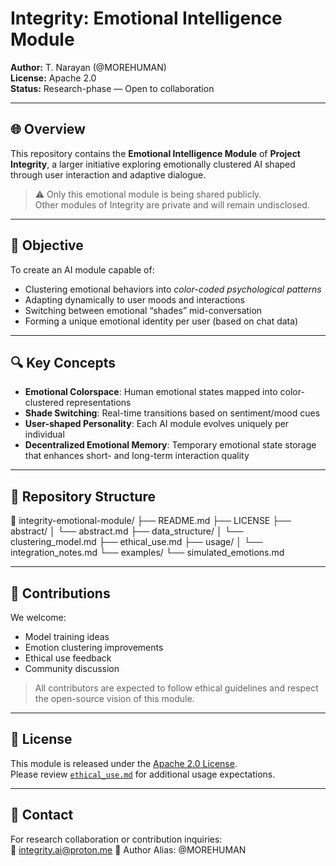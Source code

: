 # Integrity: Emotional Intelligence Module


**Author:** T. Narayan (@MOREHUMAN)  
**License:** Apache 2.0  
**Status:** Research-phase — Open to collaboration

---

## 🌐 Overview

This repository contains the **Emotional Intelligence Module** of **Project Integrity**, a larger initiative exploring emotionally clustered AI shaped through user interaction and adaptive dialogue.

> ⚠️ Only this emotional module is being shared publicly.  
> Other modules of Integrity are private and will remain undisclosed.

---

## 🎯 Objective

To create an AI module capable of:
- Clustering emotional behaviors into *color-coded psychological patterns*
- Adapting dynamically to user moods and interactions
- Switching between emotional “shades” mid-conversation
- Forming a unique emotional identity per user (based on chat data)

---

## 🔍 Key Concepts

- **Emotional Colorspace**: Human emotional states mapped into color-clustered representations
- **Shade Switching**: Real-time transitions based on sentiment/mood cues
- **User-shaped Personality**: Each AI module evolves uniquely per individual
- **Decentralized Emotional Memory**: Temporary emotional state storage that enhances short- and long-term interaction quality

---

## 📁 Repository Structure
📂 integrity-emotional-module/
├── README.md
├── LICENSE
├── abstract/
│ └── abstract.md
├── data_structure/
│ └── clustering_model.md
├── ethical_use.md
├── usage/
│ └── integration_notes.md
└── examples/
└── simulated_emotions.md


---

## 🤝 Contributions

We welcome:
- Model training ideas
- Emotion clustering improvements
- Ethical use feedback
- Community discussion

> All contributors are expected to follow ethical guidelines and respect the open-source vision of this module.

---

## 📜 License

This module is released under the [Apache 2.0 License](./LICENSE).  
Please review [`ethical_use.md`](./ethical_use.md) for additional usage expectations.

---

## 📌 Contact

For research collaboration or contribution inquiries:  
📧 integrity.ai@proton.me
🔗 Author Alias: @MOREHUMAN





